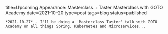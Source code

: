 
title=Upcoming Appearance: Masterclass + Taster Masterclass with GOTO Academy
date=2021-10-20
type=post
tags=blog
status=published
~~~~~~
*2021-10-27* - I'll be doing a 'Masterclass Taster' talk with GOTO Academy on all things Spring, Kubernetes and Microservices...
            
